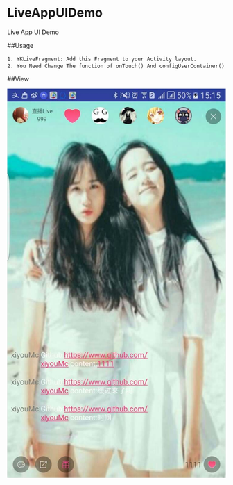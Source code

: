 
# LiveAppUIDemo
Live App UI Demo


##Usage


```
1. YKLiveFragment: Add this Fragment to your Activity layout.
2. You Need Change The function of onTouch() And configUserContainer()
```

##View

![Screenshot](ScreenCapture/home.jpg?raw=true)

